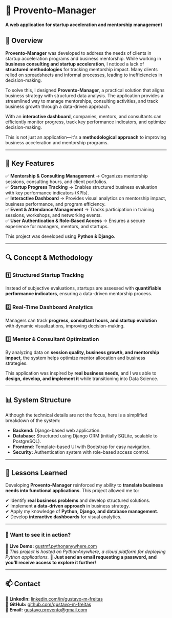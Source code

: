 # 🚀 Provento-Manager  

**A web application for startup acceleration and mentorship management**  

## 📌 Overview  

**Provento-Manager** was developed to address the needs of clients in startup acceleration programs and business mentorship. While working in **business consulting and startup acceleration**, I noticed a lack of **structured methodologies** for tracking mentorship impact. Many clients relied on spreadsheets and informal processes, leading to inefficiencies in decision-making.  

To solve this, I designed **Provento-Manager**, a practical solution that aligns business strategy with structured data analysis. The application provides a streamlined way to manage mentorships, consulting activities, and track business growth through a data-driven approach.  

With an **interactive dashboard**, companies, mentors, and consultants can efficiently monitor progress, track key performance indicators, and optimize decision-making.  

This is not just an application—it's a **methodological approach** to improving business acceleration and mentorship programs.  

---

## 🎯 Key Features  

✅ **Mentorship & Consulting Management** → Organizes mentorship sessions, consulting hours, and client portfolios.  
✅ **Startup Progress Tracking** → Enables structured business evaluation with key performance indicators (KPIs).  
✅ **Interactive Dashboard** → Provides visual analytics on mentorship impact, business performance, and program efficiency.  
✅ **Event & Attendance Management** → Tracks participation in training sessions, workshops, and networking events.  
✅ **User Authentication & Role-Based Access** → Ensures a secure experience for managers, mentors, and startups.  

This project was developed using **Python & Django**.

---

## 🔍 Concept & Methodology  

### **1️⃣ Structured Startup Tracking**  
Instead of subjective evaluations, startups are assessed with **quantifiable performance indicators**, ensuring a data-driven mentorship process.  

### **2️⃣ Real-Time Dashboard Analytics**  
Managers can track **progress, consultant hours, and startup evolution** with dynamic visualizations, improving decision-making.  

### **3️⃣ Mentor & Consultant Optimization**  
By analyzing data on **session quality, business growth, and mentorship impact**, the system helps optimize mentor allocation and business strategies.  

This application was inspired by **real business needs**, and I was able to **design, develop, and implement it** while transitioning into Data Science.  

---

## 📊 System Structure  

Although the technical details are not the focus, here is a simplified breakdown of the system:  

- **Backend:** Django-based web application.  
- **Database:** Structured using Django ORM (initially SQLite, scalable to PostgreSQL).  
- **Frontend:** Template-based UI with Bootstrap for easy navigation.  
- **Security:** Authentication system with role-based access control.   

---

## 📌 Lessons Learned  

Developing **Provento-Manager** reinforced my ability to **translate business needs into functional applications**. This project allowed me to:  

✔ Identify **real business problems** and develop structured solutions.  
✔ Implement **a data-driven approach** in business strategy.  
✔ Apply my knowledge of **Python, Django, and database management**.  
✔ Develop **interactive dashboards** for visual analytics.    

---

### 🚀 Want to see it in action?  
🔗 **Live Demo:** [gustmf.pythonanywhere.com](https://gustmf.pythonanywhere.com)  
📌 *This project is hosted on PythonAnywhere, a cloud platform for deploying Python applications.*
📩 **Just send an email requesting a password, and you’ll receive access to explore it further!** 

---
## 📫 Contact  

💼 **LinkedIn:** [linkedin.com/in/gustavo-m-freitas](https://www.linkedin.com/in/gustavo-m-freitas)  
📂 **GitHub:** [github.com/gustavo-m-freitas](https://github.com/gustavo-m-freitas)  
📩 **Email:** [gustavo.provento@gmail.com](mailto:gustavo.provento@gmail.com)  




